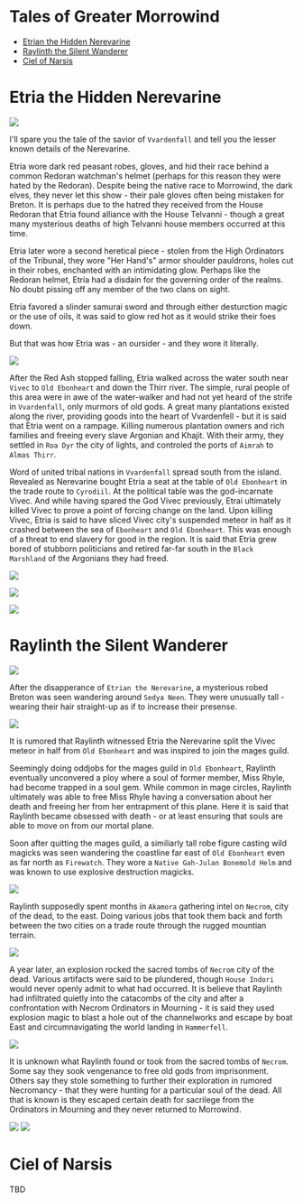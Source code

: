 # Tales of Greater Morrowind
- [Etrian the Hidden Nerevarine](#etria-the-hidden-nerevarine)
- [Raylinth the Silent Wanderer](#raylinth-the-silent-wanderer)
- [Ciel of Narsis](#ciel-of-narsis)

# Etria the Hidden Nerevarine

![](img/etria1.jpeg)

I'll spare you the tale of the savior of `Vvardenfall` and tell you the lesser known details of the Nerevarine.

Etria wore dark red peasant robes, gloves, and hid their race behind a common Redoran watchman's helmet (perhaps for this reason they were hated by the Redoran). Despite being the native race to Morrowind, the dark elves, they never let this show - their pale gloves often being mistaken for Breton. It is perhaps due to the hatred they received from the House Redoran that Etria found alliance with the House Telvanni - though a great many mysterious deaths of high Telvanni house members occurred at this time.

Etria later wore a second heretical piece - stolen from the High Ordinators of the Tribunal, they wore "Her Hand's" armor shoulder pauldrons, holes cut in their robes, enchanted with an intimidating glow. Perhaps like the Redoran helmet, Etria had a disdain for the governing order of the realms. No doubt pissing off any member of the two clans on sight. 

Etria favored a slinder samurai sword and through either desturction magic or the use of oils, it was said to glow red hot as it would strike their foes down. 

But that was how Etria was - an oursider - and they wore it literally. 

![](img/etria2.jpeg)

After the Red Ash stopped falling, Etria walked across the water south near `Vivec` to `Old Ebonheart` and down the Thirr river. The simple, rural people of this area were in awe of the water-walker and had not yet heard of the strife in `Vvardenfall`, only murmors of old gods. A great many plantations existed along the river, providing goods into the heart of Vvardenfell - but it is said that Etria went on a rampage. Killing numerous plantation owners and rich families and freeing every slave Argonian and Khajit. With their army, they settled in `Roa Dyr` the city of lights, and controled the ports of `Aimrah` to `Almas Thirr`. 

Word of united tribal nations in `Vvardenfall` spread south from the island. Revealed as Nerevarine bought Etria a seat at the table of `Old Ebonheart` in the trade route to `Cyrodiil`. At the political table was the god-incarnate Vivec. And while having spared the God Vivec previously, Etrai ultimately killed Vivec to prove a point of forcing change on the land. Upon killing Vivec, Etria is said to have sliced Vivec city's suspended meteor in half as it crashed between the sea of `Ebonheart` and `Old Ebonheart`. This was enough of a threat to end slavery for good in the region. It is said that Etria grew bored of stubborn politicians and retired far-far south in the `Black Marshland` of the Argonians they had freed.

![](img/etria3.jpeg)

![](img/etria4.jpeg)

![](img/etria5.jpeg)

# Raylinth the Silent Wanderer

![](img/ray1.jpeg)

After the disapperance of `Etrian the Nerevarine`, a mysterious robed Breton was seen wandering around `Sedya Neen`. They were unusually tall - wearing their hair straight-up as if to increase their presense. 

![](img/ray2.jpeg)

It is rumored that Raylinth witnessed Etria the Nerevarine split the Vivec meteor in half from `Old Ebonheart` and was inspired to join the mages guild.

Seemingly doing oddjobs for the mages guild in `Old Ebonheart`, Raylinth eventually unconvered a ploy where a soul of former member, Miss Rhyle, had become trapped in a soul gem. While common in mage circles, Raylinth ultimately was able to free Miss Rhyle having a conversation about her death and freeing her from her entrapment of this plane. Here it is said that Raylinth became obsessed with death - or at least ensuring that souls are able to move on from our mortal plane. 

Soon after quitting the mages guild, a similiarly tall robe figure casting wild magicks was seen wandering the coastline far east of `Old Ebonheart` even as far north as `Firewatch`. They wore a `Native Gah-Julan Bonemold Helm` and was known to use explosive destruction magicks. 

![](img/ray5.jpeg)

Raylinth supposedly spent months in `Akamora` gathering intel on `Necrom`, city of the dead, to the east. Doing various jobs that took them back and forth between the two cities on a trade route through the rugged mountian terrain. 

![](img/ray3.jpeg)

A year later, an explosion rocked the sacred tombs of `Necrom` city of the dead. Various artifacts were said to be plundered, though `House Indori` would never openly admit to what had occurred. It is believe that Raylinth had infiltrated quietly into the catacombs of the city and after a confrontation with Necrom Ordinators in Mourning - it is said they used explosion magic to blast a hole out of the channelworks and escape by boat East and circumnavigating the world landing in `Hammerfell`. 

![](img/ray6.jpeg)

It is unknown what Raylinth found or took from the sacred tombs of `Necrom`. Some say they sook vengenance to free old gods from imprisonment. Others say they stole something to further their exploration in rumored Necromancy - that they were hunting for a particular soul of the dead. All that is known is they escaped certain death for sacrilege from the Ordinators in Mourning and they never returned to Morrowind. 

![](img/ray4.jpeg)
![](img/ray7.jpeg)

# Ciel of Narsis

TBD


